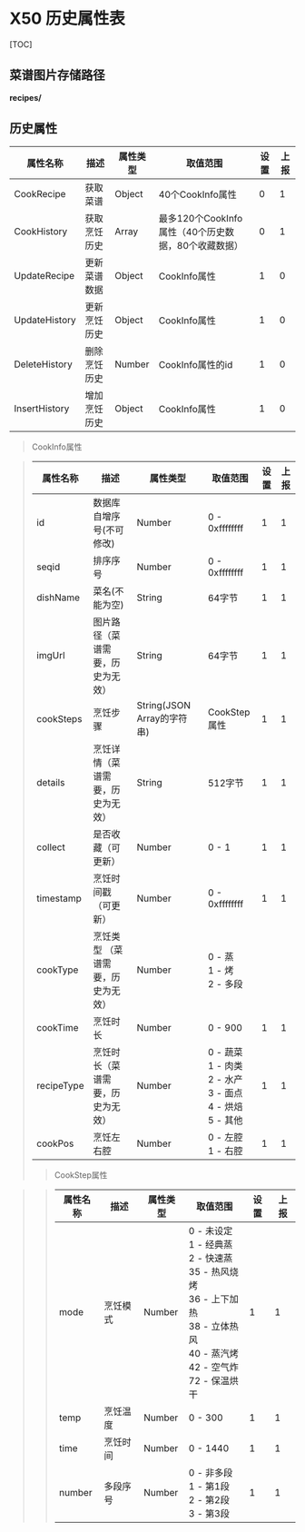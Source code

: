 # X50 历史属性表

[TOC]
## 菜谱图片存储路径
**recipes/**
## 历史属性
| 属性名称      | 描述         | 属性类型 | 取值范围                                            | 设置 | 上报 |
| ------------- | ------------ | -------- | --------------------------------------------------- | ---- | ---- |
| CookRecipe    | 获取菜谱     | Object    | 40个CookInfo属性                              | 0    | 1    |
| CookHistory   | 获取烹饪历史 | Array    | 最多120个CookInfo属性（40个历史数据，80个收藏数据） | 0    | 1    |
| UpdateRecipe  | 更新菜谱数据 | Object   | CookInfo属性                                        | 1    | 0    |
| UpdateHistory | 更新烹饪历史 | Object   | CookInfo属性                                        | 1    | 0    |
| DeleteHistory | 删除烹饪历史 | Number   | CookInfo属性的id                                    | 1    | 0   |
| InsertHistory | 增加烹饪历史 | Object   | CookInfo属性                                        | 1    | 0   |
>CookInfo属性

>| 属性名称  | 描述                     | 属性类型                   | 取值范围                       | 设置 | 上报 |
>| --------- | ------------------------ | -------------------------- | ------------------------------ | ---- | ---- |
>| id        | 数据库自增序号(不可修改) | Number                     | 0 - 0xffffffff                 | 1    | 1    |
>| seqid     | 排序序号                 | Number                     | 0 - 0xffffffff                 | 1    | 1    |
>| dishName  | 菜名(不能为空)           | String                     | 64字节                         | 1    | 1    |
>| imgUrl    | 图片路径（菜谱需要，历史为无效） | String                     | 64字节                         | 1    | 1    |
>| cookSteps | 烹饪步骤                 | String(JSON Array的字符串) | CookStep属性                   | 1    | 1    |
>| details   | 烹饪详情（菜谱需要，历史为无效） | String                     | 512字节                        | 1    | 1    |
>| collect   | 是否收藏（可更新）       | Number                     | 0 - 1                          | 1    | 1    |
>| timestamp | 烹饪时间戳（可更新）     | Number                     | 0 - 0xffffffff                 | 1    | 1    |
>| cookType  | 烹饪类型 （菜谱需要，历史为无效） | Number                     | 0 - 蒸<br/>1 - 烤<br/>2 - 多段 |      |      |
>| cookTime  | 烹饪时长                 | Number                     | 0 - 900                        | 1    | 1    |
>| recipeType  | 烹饪时长（菜谱需要，历史为无效） | Number          | 0 - 蔬菜<br/>1 - 肉类<br/>2 - 水产<br/>3 - 面点<br/>4 - 烘焙<br/>5 - 其他 | 1    | 1    |
>| cookPos   | 烹饪左右腔 | Number   | 0 - 左腔<br>1 - 右腔 | 1    | 1    |
>>CookStep属性

>>| 属性名称   | 描述       | 属性类型 | 取值范围   | 设置 | 上报 |
>>| ---------- | ---------- | -------- | ---------- | ---- | ---- |
>>| mode | 烹饪模式 | Number   | 0 - 未设定<br/>1 - 经典蒸<br/>2 - 快速蒸<br/>35 - 热风烧烤<br/>36 - 上下加热<br/>38 - 立体热风<br/>40 - 蒸汽烤<br/>42 - 空气炸<br/>72 - 保温烘干 | 1    | 1    |
>>| temp | 烹饪温度   | Number | 0 - 300 | 1    | 1    |
>>| time | 烹饪时间 | Number | 0 - 1440 | 1    | 1    |
>>| number | 多段序号 | Number | 0 - 非多段<br/>1 - 第1段<br/>2 - 第2段<br/>3 - 第3段 | 1    | 1    |